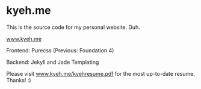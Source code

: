 kyeh.me
=======

This is the source code for my personal website. Duh.

www.kyeh.me

Frontend: Purecss (Previous: Foundation 4)

Backend: Jekyll and Jade Templating

Please visit www.kyeh.me/kyehresume.pdf for the most up-to-date resume. Thanks! :)